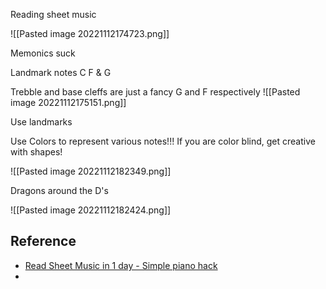 Reading sheet music

![[Pasted image 20221112174723.png]]

Memonics suck

Landmark notes
C F & G

Trebble and base cleffs are just a fancy G and F respectively 
![[Pasted image 20221112175151.png]]

Use landmarks

Use Colors to represent various notes!!!
If you are color blind, get creative with shapes!

![[Pasted image 20221112182349.png]]

Dragons around the D's

![[Pasted image 20221112182424.png]]

## Reference

- [Read Sheet Music in 1 day - Simple piano hack](https://www.youtube.com/watch?v=_fomPvex5_g)
- 